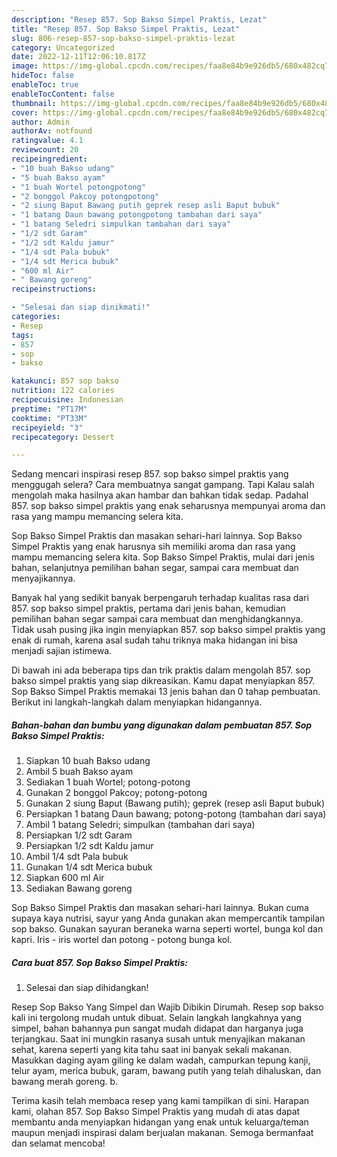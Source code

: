 ```yaml
---
description: "Resep 857. Sop Bakso Simpel Praktis, Lezat"
title: "Resep 857. Sop Bakso Simpel Praktis, Lezat"
slug: 806-resep-857-sop-bakso-simpel-praktis-lezat
category: Uncategorized
date: 2022-12-11T12:06:10.817Z
image: https://img-global.cpcdn.com/recipes/faa8e84b9e926db5/680x482cq70/857-sop-bakso-simpel-praktis-foto-resep-utama.jpg
hideToc: false
enableToc: true
enableTocContent: false
thumbnail: https://img-global.cpcdn.com/recipes/faa8e84b9e926db5/680x482cq70/857-sop-bakso-simpel-praktis-foto-resep-utama.jpg
cover: https://img-global.cpcdn.com/recipes/faa8e84b9e926db5/680x482cq70/857-sop-bakso-simpel-praktis-foto-resep-utama.jpg
author: Admin
authorAv: notfound
ratingvalue: 4.1
reviewcount: 20
recipeingredient:
- "10 buah Bakso udang"
- "5 buah Bakso ayam"
- "1 buah Wortel potongpotong"
- "2 bonggol Pakcoy potongpotong"
- "2 siung Baput Bawang putih geprek resep asli Baput bubuk"
- "1 batang Daun bawang potongpotong tambahan dari saya"
- "1 batang Seledri simpulkan tambahan dari saya"
- "1/2 sdt Garam"
- "1/2 sdt Kaldu jamur"
- "1/4 sdt Pala bubuk"
- "1/4 sdt Merica bubuk"
- "600 ml Air"
- " Bawang goreng"
recipeinstructions:

- "Selesai dan siap dinikmati!"
categories:
- Resep
tags:
- 857
- sop
- bakso

katakunci: 857 sop bakso 
nutrition: 122 calories
recipecuisine: Indonesian
preptime: "PT17M"
cooktime: "PT33M"
recipeyield: "3"
recipecategory: Dessert

---
```



Sedang mencari inspirasi resep 857. sop bakso simpel praktis yang menggugah selera? Cara membuatnya sangat gampang. Tapi Kalau salah mengolah maka hasilnya akan hambar dan bahkan tidak sedap. Padahal 857. sop bakso simpel praktis yang enak seharusnya mempunyai aroma dan rasa yang mampu memancing selera kita.


Sop Bakso Simpel Praktis dan masakan sehari-hari lainnya. Sop Bakso Simpel Praktis yang enak harusnya sih memiliki aroma dan rasa yang mampu memancing selera kita. Sop Bakso Simpel Praktis, mulai dari jenis bahan, selanjutnya pemilihan bahan segar, sampai cara membuat dan menyajikannya.

Banyak hal yang sedikit banyak berpengaruh terhadap kualitas rasa dari 857. sop bakso simpel praktis, pertama dari jenis bahan, kemudian pemilihan bahan segar sampai cara membuat dan menghidangkannya. Tidak usah pusing jika ingin menyiapkan 857. sop bakso simpel praktis yang enak di rumah, karena asal sudah tahu triknya maka hidangan ini bisa menjadi sajian istimewa.


Di bawah ini ada beberapa tips dan trik praktis dalam mengolah 857. sop bakso simpel praktis yang siap dikreasikan. Kamu dapat menyiapkan 857. Sop Bakso Simpel Praktis memakai 13 jenis bahan dan 0 tahap pembuatan. Berikut ini langkah-langkah dalam menyiapkan hidangannya.

<!--inarticleads1-->

##### Bahan-bahan dan bumbu yang digunakan dalam pembuatan 857. Sop Bakso Simpel Praktis:

1. Siapkan 10 buah Bakso udang
1. Ambil 5 buah Bakso ayam
1. Sediakan 1 buah Wortel; potong-potong
1. Gunakan 2 bonggol Pakcoy; potong-potong
1. Gunakan 2 siung Baput (Bawang putih); geprek (resep asli Baput bubuk)
1. Persiapkan 1 batang Daun bawang; potong-potong (tambahan dari saya)
1. Ambil 1 batang Seledri; simpulkan (tambahan dari saya)
1. Persiapkan 1/2 sdt Garam
1. Persiapkan 1/2 sdt Kaldu jamur
1. Ambil 1/4 sdt Pala bubuk
1. Gunakan 1/4 sdt Merica bubuk
1. Siapkan 600 ml Air
1. Sediakan  Bawang goreng


Sop Bakso Simpel Praktis dan masakan sehari-hari lainnya. Bukan cuma supaya kaya nutrisi, sayur yang Anda gunakan akan mempercantik tampilan sop bakso. Gunakan sayuran beraneka warna seperti wortel, bunga kol dan kapri. Iris - iris wortel dan potong - potong bunga kol. 

<!--inarticleads2-->

##### Cara buat 857. Sop Bakso Simpel Praktis:


1. Selesai dan siap dihidangkan!

Resep Sop Bakso Yang Simpel dan Wajib Dibikin Dirumah. Resep sop bakso kali ini tergolong mudah untuk dibuat. Selain langkah langkahnya yang simpel, bahan bahannya pun sangat mudah didapat dan harganya juga terjangkau. Saat ini mungkin rasanya susah untuk menyajikan makanan sehat, karena seperti yang kita tahu saat ini banyak sekali makanan. Masukkan daging ayam giling ke dalam wadah, campurkan tepung kanji, telur ayam, merica bubuk, garam, bawang putih yang telah dihaluskan, dan bawang merah goreng. b. 

Terima kasih telah membaca resep yang kami tampilkan di sini. Harapan kami, olahan 857. Sop Bakso Simpel Praktis yang mudah di atas dapat membantu anda menyiapkan hidangan yang enak untuk keluarga/teman maupun menjadi inspirasi dalam berjualan makanan. Semoga bermanfaat dan selamat mencoba!
